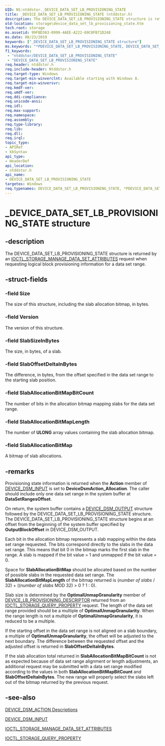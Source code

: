```yaml
---
UID: NS:ntddstor._DEVICE_DATA_SET_LB_PROVISIONING_STATE
title: _DEVICE_DATA_SET_LB_PROVISIONING_STATE (ntddstor.h)
description: The DEVICE_DATA_SET_LB_PROVISIONING_STATE structure is returned by an IOCTL_STORAGE_MANAGE_DATA_SET_ATTRIBUTES request when requesting logical block provisioning information for a data set range.
old-location: storage\device_data_set_lb_provisioning_state.htm
tech.root: storage
ms.assetid: 99FBD363-0999-4AEE-A222-69C0FB71D248
ms.date: 08/23/2019
keywords: ["_DEVICE_DATA_SET_LB_PROVISIONING_STATE structure"]
ms.keywords: "*PDEVICE_DATA_SET_LB_PROVISIONING_STATE, DEVICE_DATA_SET_LB_PROVISIONING_STATE, DEVICE_DATA_SET_LB_PROVISIONING_STATE structure [Storage Devices], PDEVICE_DATA_SET_LB_PROVISIONING_STATE, PDEVICE_DATA_SET_LB_PROVISIONING_STATE structure pointer [Storage Devices], _DEVICE_DATA_SET_LB_PROVISIONING_STATE, ntddstor/DEVICE_DATA_SET_LB_PROVISIONING_STATE, ntddstor/PDEVICE_DATA_SET_LB_PROVISIONING_STATE, storage.device_data_set_lb_provisioning_state"
f1_keywords:
 - "ntddstor/DEVICE_DATA_SET_LB_PROVISIONING_STATE"
 - "DEVICE_DATA_SET_LB_PROVISIONING_STATE"
req.header: ntddstor.h
req.include-header: Ntddstor.h
req.target-type: Windows
req.target-min-winverclnt: Available starting with Windows 8.
req.target-min-winversvr: 
req.kmdf-ver: 
req.umdf-ver: 
req.ddi-compliance: 
req.unicode-ansi: 
req.idl: 
req.max-support: 
req.namespace: 
req.assembly: 
req.type-library: 
req.lib: 
req.dll: 
req.irql: 
topic_type:
- APIRef
- kbSyntax
api_type:
- HeaderDef
api_location:
- ntddstor.h
api_name:
- DEVICE_DATA_SET_LB_PROVISIONING_STATE
targetos: Windows
req.typenames: DEVICE_DATA_SET_LB_PROVISIONING_STATE, *PDEVICE_DATA_SET_LB_PROVISIONING_STATE
---
```


# _DEVICE_DATA_SET_LB_PROVISIONING_STATE structure

## -description

The DEVICE_DATA_SET_LB_PROVISIONING_STATE structure is returned by an [IOCTL_STORAGE_MANAGE_DATA_SET_ATTRIBUTES](https://docs.microsoft.com/windows-hardware/drivers/ddi/ntddstor/ni-ntddstor-ioctl_storage_manage_data_set_attributes) request when requesting logical block provisioning information for a data set range.

## -struct-fields

### -field Size

The size of this structure, including the slab allocation bitmap, in bytes.

### -field Version

The version of this structure.

### -field SlabSizeInBytes

The size, in bytes, of a slab.

### -field SlabOffsetDeltaInBytes

The difference, in bytes, from the offset specified in the data set range to the starting slab position.

### -field SlabAllocationBitMapBitCount

The number of bits in the allocation bitmap mapping  slabs for the data set range.

### -field SlabAllocationBitMapLength

The number of **ULONG** array values containing the slab allocation bitmap.

### -field SlabAllocationBitMap

A bitmap of slab allocations.

## -remarks

Provisioning state information is returned when the **Action** member of [DEVICE_DSM_INPUT](https://docs.microsoft.com/windows-hardware/drivers/ddi/ntddstor/ns-ntddstor-_device_manage_data_set_attributes) is set to **DeviceDsmAction_Allocation**. The caller should include only one data set range in the system buffer at **DataSetRangesOffset**.

On return, the system buffer contains a [DEVICE_DSM_OUTPUT](https://docs.microsoft.com/windows-hardware/drivers/ddi/ntddstor/ns-ntddstor-_device_manage_data_set_attributes_output) structure followed by the DEVICE_DATA_SET_LB_PROVISIONING_STATE structure. The DEVICE_DATA_SET_LB_PROVISIONING_STATE structure begins at an offset from the beginning of the system buffer specified by **OutputBlockOffset** in DEVICE_DSM_OUTPUT.

Each bit in the allocation bitmap represents a slab mapping within the data set range requested. The bits correspond directly to the slabs in the data set range. This means that bit 0 in the bitmap marks the first slab in the range. A slab is mapped if the bit value = 1 and unmapped if the bit value = 0.

Space for **SlabAllocationBitMap** should be allocated based on the number of possible slabs in the requested data set range. The **SlabAllocationBitMapLength** of the bitmap returned is (*number of slabs* / 32) + ((*number of slabs* MOD 32) > 0 ? 1 : 0).

Slab size is determined by the **OptimalUnmapGranularity** member of [DEVICE_LB_PROVISIONING_DESCRIPTOR](https://docs.microsoft.com/windows-hardware/drivers/ddi/ntddstor/ns-ntddstor-_device_lb_provisioning_descriptor) returned from an [IOCTL_STORAGE_QUERY_PROPERTY](https://docs.microsoft.com/windows-hardware/drivers/ddi/ntddstor/ni-ntddstor-ioctl_storage_query_property) request. The length of the data set range provided should be a multiple of **OptimalUnmapGranularity**. When the range length is not a multiple of **OptimalUnmapGranularity**, it is reduced to be a multiple.

If the starting offset in the data set range is not aligned on a slab boundary, a multiple of **OptimalUnmapGranularity**, the offset will be adjusted to the next boundary. The difference between the requested offset and the adjusted offset is returned in **SlabOffsetDeltaInBytes**.

If the slab allocation total returned in **SlabAllocationBitMapBitCount** is not as expected because of data set range alignment or length adjustments, an additional request may be submitted with a data set range modified according to the values in both **SlabAllocationBitMapBitCount** and **SlabOffsetDeltaInBytes**. The new range will properly select the slabs left out of the bitmap returned by the previous request.

## -see-also

[DEVICE_DSM_ACTION Descriptions](https://docs.microsoft.com/windows-hardware/drivers/storage/device-dsm-action-descriptions)

[DEVICE_DSM_INPUT](https://docs.microsoft.com/windows-hardware/drivers/ddi/ntddstor/ns-ntddstor-_device_manage_data_set_attributes)

[IOCTL_STORAGE_MANAGE_DATA_SET_ATTRIBUTES](https://docs.microsoft.com/windows-hardware/drivers/ddi/ntddstor/ni-ntddstor-ioctl_storage_manage_data_set_attributes)

[IOCTL_STORAGE_QUERY_PROPERTY](https://docs.microsoft.com/windows-hardware/drivers/ddi/ntddstor/ni-ntddstor-ioctl_storage_query_property)
